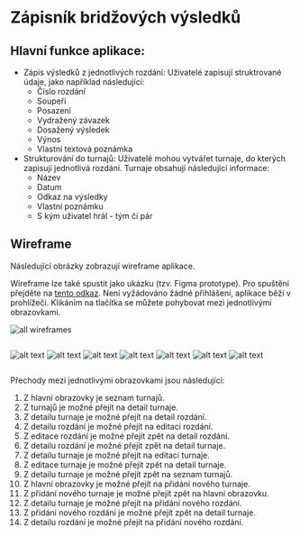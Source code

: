 # Zápisník bridžových výsledků

## Hlavní funkce aplikace:

- Zápis výsledků z jednotlivých rozdání: Uživatelé zapisují struktrované údaje,
  jako například následující:
  - Číslo rozdání
  - Soupeři
  - Posazení
  - Vydražený závazek
  - Dosažený výsledek
  - Výnos
  - Vlastní textová poznámka
- Strukturování do turnajů: Uživatelé mohou vytvářet turnaje, do kterých
  zapisují jednotlivá rozdání. Turnaje obsahují následující informace:
  - Název
  - Datum
  - Odkaz na výsledky
  - Vlastní poznámku
  - S kým uživatel hrál - tým či pár

## Wireframe

Následující obrázky zobrazují wireframe aplikace.

Wireframe lze také spustit jako ukázku (tzv. Figma prototype). Pro spuštění přejděte na [tento odkaz](https://www.figma.com/proto/k3PSpzlAXuX3KFgIziJnJN/bridge-notes?node-id=2-2&t=LZRXga6sTH0gn94S-1). Není vyžádováno žádné přihlášení, aplikace běží v prohlížeči. Klikáním na tlačítka se můžete pohybovat mezi jednotlivými obrazovkami.

![all wireframes](img/wireframes.png)

<div id="imgs" style="display:flex; flex-direction: row; gap: 1em; flex-wrap: wrap;" markdown="1">

![alt text](img/deal-add.png) ![alt text](img/deal-detail.png)
![alt text](img/tournament-create.png) ![alt text](img/tournament-detail.png)
![alt text](img/tournament-edit.png) ![alt text](img/tournamentlist-search.png)
![alt text](img/tournament-list.png)

</div>

Přechody mezi jednotlivými obrazovkami jsou následující:

1. Z hlavní obrazovky je seznam turnajů.
1. Z turnajů je možné přejít na detail turnaje.
1. Z detailu turnaje je možné přejít na detail rozdání.
1. Z detailu rozdání je možné přejít na editaci rozdání.
1. Z editace rozdání je možné přejít zpět na detail rozdání.
1. Z detailu rozdání je možné přejít zpět na detail turnaje.
1. Z detailu turnaje je možné přejít na editaci turnaje.
1. Z editace turnaje je možné přejít zpět na detail turnaje.
1. Z detailu turnaje je možné přejít zpět na seznam turnajů.
1. Z hlavní obrazovky je možné přejít na přidání nového turnaje.
1. Z přidání nového turnaje je možné přejít zpět na hlavní obrazovku.
1. Z detailu turnaje je možné přejít na přidání nového rozdání.
1. Z přidání nového rozdání je možné přejít zpět na detail turnaje.
1. Z detailu rozdání je možné přejít na přidání nového rozdání.
